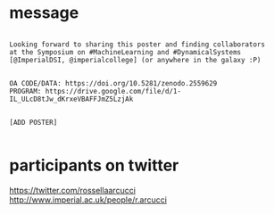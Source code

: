 

# message

```

Looking forward to sharing this poster and finding collaborators
at the Symposium on #MachineLearning and #DynamicalSystems 
[@ImperialDSI, @imperialcollege] (or anywhere in the galaxy :P)


OA CODE/DATA: https://doi.org/10.5281/zenodo.2559629
PROGRAM: https://drive.google.com/file/d/1-IL_ULcD8tJw_dKrxeVBAFFJmZ5LzjAk


[ADD POSTER]


```

# participants on twitter


https://twitter.com/rossellaarcucci
http://www.imperial.ac.uk/people/r.arcucci



